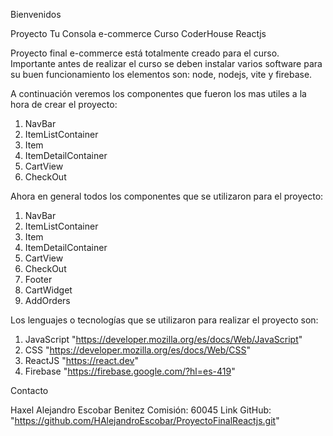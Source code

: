 Bienvenidos 

Proyecto Tu Consola e-commerce    Curso CoderHouse Reactjs

Proyecto final e-commerce está totalmente creado para el curso.
Importante antes de realizar el curso se deben instalar varios software para su buen funcionamiento
los elementos son: node, nodejs, vite y firebase.

A continuación veremos los componentes que fueron los mas utiles a la hora de crear el proyecto:

1. NavBar
2. ItemListContainer
3. Item
4. ItemDetailContainer
5. CartView
6. CheckOut

Ahora en general todos los componentes que se utilizaron para el proyecto:

1. NavBar
2. ItemListContainer
3. Item
4. ItemDetailContainer
5. CartView
6. CheckOut
7. Footer
8. CartWidget
9. AddOrders

Los lenguajes o tecnologías que se utilizaron para realizar el proyecto son:

1. JavaScript "https://developer.mozilla.org/es/docs/Web/JavaScript"
2. CSS        "https://developer.mozilla.org/es/docs/Web/CSS"
3. ReactJS    "https://react.dev"
4. Firebase   "https://firebase.google.com/?hl=es-419"

Contacto

Haxel Alejandro Escobar Benitez
Comisión: 60045
Link GitHub: "https://github.com/HAlejandroEscobar/ProyectoFinalReactjs.git"